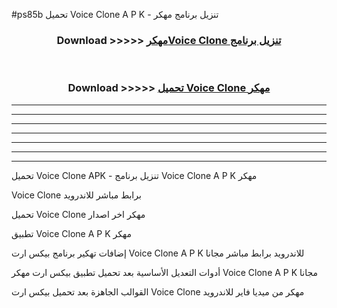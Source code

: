 #ps85b تحميل Voice Clone  A P K - تنزيل برنامج مهكر



<div align="center">
<h3>Download >>>>> <a href="https://runaway1.web.app/?sq=Voice Clone ">مهكرVoice Clone  تنزيل برنامج</a></h3><br>

<h3>Download >>>>> <a href="https://runaway1.web.app/?sq=Voice Clone ">تحميل Voice Clone  مهكر</a></h3>
</div>


----------------------------------------------------------

----------------------------------------------------------

----------------------------------------------------------

----------------------------------------------------------

----------------------------------------------------------

----------------------------------------------------------

----------------------------------------------------------

تحميل Voice Clone  APK - تنزيل برنامج Voice Clone  A P K مهكر

Voice Clone  برابط مباشر للاندرويد

تحميل Voice Clone  مهكر اخر اصدار

تطبيق Voice Clone  A P K مهكر

إضافات تهكير برنامج بيكس ارت Voice Clone  A P K للاندرويد برابط مباشر مجانا

أدوات التعديل الأساسية بعد تحميل تطبيق بيكس ارت مهكر Voice Clone  A P K مجانا

القوالب الجاهزة بعد تحميل بيكس ارت Voice Clone  مهكر من ميديا فاير للاندرويد


